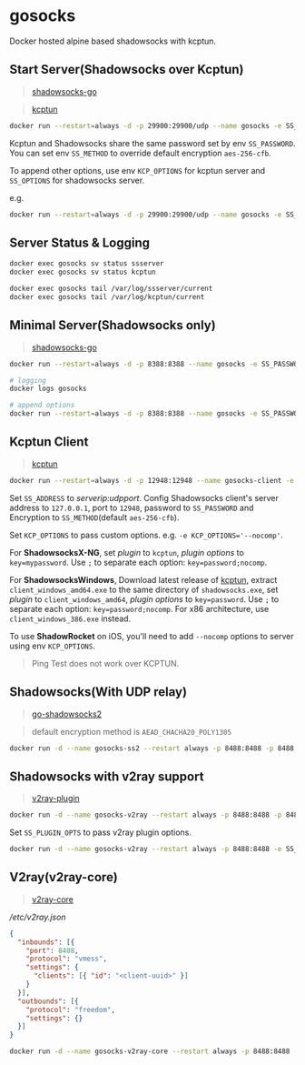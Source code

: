 # gosocks

Docker hosted alpine based shadowsocks with kcptun.

## Start Server(Shadowsocks over Kcptun)

> [shadowsocks-go](https://github.com/shadowsocks/shadowsocks-go)

> [kcptun](https://github.com/xtaci/kcptun)

```bash
docker run --restart=always -d -p 29900:29900/udp --name gosocks -e SS_PASSWORD=mypassword seancheung/gosocks:server
```

Kcptun and Shadowsocks share the same password set by env `SS_PASSWORD`. You can set env `SS_METHOD` to override default encryption `aes-256-cfb`.

To append other options, use env `KCP_OPTIONS` for kcptun server and `SS_OPTIONS` for shadowsocks server.

e.g.

```bash
docker run --restart=always -d -p 29900:29900/udp --name gosocks -e SS_PASSWORD=mypassword -e KCP_OPTIONS='--nocomp --mode=normal' -e SS_OPTIONS='-u' seancheung/gosocks:server
```

## Server Status & Logging

```bash
docker exec gosocks sv status ssserver
docker exec gosocks sv status kcptun

docker exec gosocks tail /var/log/ssserver/current
docker exec gosocks tail /var/log/kcptun/current
```

## Minimal Server(Shadowsocks only)

> [shadowsocks-go](https://github.com/shadowsocks/shadowsocks-go)

```bash
docker run --restart=always -d -p 8388:8388 --name gosocks -e SS_PASSWORD=mypassword seancheung/gosocks:minimal

# logging
docker logs gosocks

# append options
docker run --restart=always -d -p 8388:8388 --name gosocks -e SS_PASSWORD=mypassword -e SS_OPTIONS='-u' seancheung/gosocks:minimal
```

## Kcptun Client

> [kcptun](https://github.com/xtaci/kcptun)

```bash
docker run --restart=always -d -p 12948:12948 --name gosocks-client -e SS_ADDRESS=1.2.3.4:29900 -e SS_PASSWORD=mypassword seancheung/gosocks:client
```

Set `SS_ADDRESS` to _serverip:udpport_. Config Shadowsocks client's server address to `127.0.0.1`, port to `12948`, password to `SS_PASSWORD` and Encryption to `SS_METHOD`(default `aes-256-cfb`).

Set `KCP_OPTIONS` to pass custom options. e.g. `-e KCP_OPTIONS='--nocomp'`.

For **ShadowsocksX-NG**, set *plugin* to `kcptun`, *plugin options* to `key=mypassword`. Use `;` to separate each option: `key=password;nocomp`.

For **ShadowsocksWindows**, Download latest release of [kcptun](https://github.com/shadowsocks/kcptun/releases), extract `client_windows_amd64.exe` to the same directory of `shadowsocks.exe`, set *plugin* to `client_windows_amd64`, *plugin options* to `key=password`. Use `;` to separate each option: `key=password;nocomp`. For x86 architecture, use `client_windows_386.exe` instead.


To use **ShadowRocket** on iOS, you'll need to add `--nocomp` options to server using  env `KCP_OPTIONS`.
> Ping Test does not work over KCPTUN.

## Shadowsocks(With UDP relay)

> [go-shadowsocks2](https://github.com/shadowsocks/go-shadowsocks2)

> default encryption method is `AEAD_CHACHA20_POLY1305`

```bash
docker run -d --name gosocks-ss2 --restart always -p 8488:8488 -p 8488:8488/udp -e SS_PASSWORD=mypassword seancheung/gosocks:ss2
```

## Shadowsocks with v2ray support

> [v2ray-plugin](https://github.com/shadowsocks/v2ray-plugin)

```bash
docker run -d --name gosocks-v2ray --restart always -p 8488:8488 -p 8488:8488/udp -e SS_PASSWORD=mypassword seancheung/gosocks:v2ray
```

Set `SS_PLUGIN_OPTS` to pass v2ray plugin options.

```bash
docker run -d --name gosocks-v2ray --restart always -p 8488:8488 -e SS_PLUGIN_OPTS='server;path=/v2ray;host=mydomian.com' -e SS_PASSWORD=mypassword seancheung/gosocks:v2ray
```

## V2ray(v2ray-core)

> [v2ray-core](https://github.com/v2fly/v2ray-core)

*/etc/v2ray.json*

```json
{
  "inbounds": [{
    "port": 8488,
    "protocol": "vmess",
    "settings": {
      "clients": [{ "id": "<client-uuid>" }]
    }
  }],
  "outbounds": [{
    "protocol": "freedom",
    "settings": {}
  }]
}
```

```bash
docker run -d --name gosocks-v2ray-core --restart always -p 8488:8488 -p 8488:8488/udp -v /etc/v2ray.json:/etc/v2ray.json seancheung/gosocks:v2ray-core -c /etc/v2ray.json
```